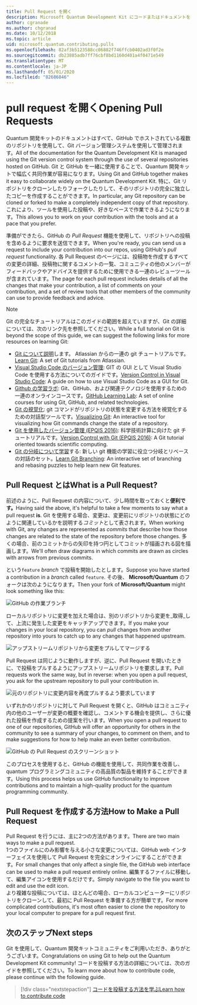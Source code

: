 ```yaml
---
title: Pull Request を開く
description: Microsoft Quantum Development Kit にコードまたはドキュメントを投稿する準備ができたら、GitHub Pull Request を送信する方法について説明します。
author: cgranade
ms.author: chgranad
ms.date: 10/12/2018
ms.topic: article
uid: microsoft.quantum.contributing.pulls
ms.openlocfilehash: 82af3b5123588cc06882f746ffcb0402ad3f0f2e
ms.sourcegitcommit: db23885adb7ff76cbf8bd1160d401a4f0471e549
ms.translationtype: MT
ms.contentlocale: ja-JP
ms.lasthandoff: 05/01/2020
ms.locfileid: "82686846"
---
```

# <a name="opening-pull-requests"></a><span data-ttu-id="7f477-103">pull request を開く</span><span class="sxs-lookup"><span data-stu-id="7f477-103">Opening Pull Requests</span></span> #

<span data-ttu-id="7f477-104">Quantum 開発キットのドキュメントはすべて、GitHub でホストされている複数のリポジトリを使用して、Git バージョン管理システムを使用して管理されます。</span><span class="sxs-lookup"><span data-stu-id="7f477-104">All of the documentation for the Quantum Development Kit is managed using the Git version control system through the use of several repositories hosted on GitHub.</span></span>
<span data-ttu-id="7f477-105">Git と GitHub を一緒に使用することで、Quantum 開発キットで幅広く共同作業が容易になります。</span><span class="sxs-lookup"><span data-stu-id="7f477-105">Using Git and GitHub together makes it easy to collaborate widely on the Quantum Development Kit.</span></span>
<span data-ttu-id="7f477-106">特に、Git リポジトリをクローンしたりフォークしたりして、そのリポジトリの完全に独立したコピーを作成することができます。</span><span class="sxs-lookup"><span data-stu-id="7f477-106">In particular, any Git repository can be cloned or forked to make a completely independent copy of that repository.</span></span>
<span data-ttu-id="7f477-107">これにより、ツールを使用した投稿や、好きなペースで作業できるようになります。</span><span class="sxs-lookup"><span data-stu-id="7f477-107">This allows you to work on your contribution with the tools and at a pace that you prefer.</span></span>

<span data-ttu-id="7f477-108">準備ができたら、GitHub の _Pull Request_ 機能を使用して、リポジトリへの投稿を含めるように要求を送信できます。</span><span class="sxs-lookup"><span data-stu-id="7f477-108">When you're ready, you can send us a request to include your contribution into our repos, using GitHub's _pull request_ functionality.</span></span>
<span data-ttu-id="7f477-109">各 Pull Request のページには、投稿物を作成するすべての変更の詳細、投稿物に関するコメントの一覧、コミュニティの他のメンバーがフィードバックやアドバイスを提供するために使用できる一連のレビューツールが含まれています。</span><span class="sxs-lookup"><span data-stu-id="7f477-109">The page for each pull request includes details of all the changes that make your contribution, a list of comments on your contribution, and a set of review tools that other members of the community can use to provide feedback and advice.</span></span>

> [!NOTE]
> <span data-ttu-id="7f477-110">Git の完全なチュートリアルはこのガイドの範囲を超えていますが、Git の詳細については、次のリンク先を参照してください。</span><span class="sxs-lookup"><span data-stu-id="7f477-110">While a full tutorial on Git is beyond the scope of this guide, we can suggest the following links for more resources on learning Git:</span></span>
>
> - <span data-ttu-id="7f477-111">[Git について説明](https://www.atlassian.com/git)します。 Atlassian からの一連の git チュートリアルです。</span><span class="sxs-lookup"><span data-stu-id="7f477-111">[Learn Git](https://www.atlassian.com/git): A set of Git tutorials from Atlassian.</span></span>
> - <span data-ttu-id="7f477-112">[Visual Studio Code のバージョン管理](https://code.visualstudio.com/docs/editor/versioncontrol): GIT の GUI として Visual Studio Code を使用する方法についてのガイドです。</span><span class="sxs-lookup"><span data-stu-id="7f477-112">[Version Control in Visual Studio Code](https://code.visualstudio.com/docs/editor/versioncontrol): A guide on how to use Visual Studio Code as a GUI for Git.</span></span>
> - <span data-ttu-id="7f477-113">[Github の学習ラボ](https://lab.github.com/): Git、GitHub、および関連テクノロジを使用するための一連のオンラインコースです。</span><span class="sxs-lookup"><span data-stu-id="7f477-113">[GitHub Learning Lab](https://lab.github.com/): A set of online courses for using Git, GitHub, and related technologies.</span></span>
> - <span data-ttu-id="7f477-114">[Git の視覚化](https://git-school.github.io/visualizing-git/): git コマンドがリポジトリの状態を変更する方法を視覚化するための対話型ツールです。</span><span class="sxs-lookup"><span data-stu-id="7f477-114">[Visualizing Git](https://git-school.github.io/visualizing-git/): An interactive tool for visualizing how Git commands change the state of a repository.</span></span>
> - <span data-ttu-id="7f477-115">[Git を使用したバージョン管理 (EPQIS 2016)](https://nbviewer.jupyter.org/github/QuinnPhys/PythonWorkshop-science/blob/master/lecture-1-scicomp-tools-part1.ipynb#Version-Control-with-Git-(50-Minutes)): 科学技術計算に向けた git チュートリアルです。</span><span class="sxs-lookup"><span data-stu-id="7f477-115">[Version Control with Git (EPQIS 2016)](https://nbviewer.jupyter.org/github/QuinnPhys/PythonWorkshop-science/blob/master/lecture-1-scicomp-tools-part1.ipynb#Version-Control-with-Git-(50-Minutes)): A Git tutorial oriented towards scientific computing.</span></span>
> - <span data-ttu-id="7f477-116">[Git の分岐について学習](https://learngitbranching.js.org/)する: 新しい git 機能の学習に役立つ分岐とリベースの対話のセット。</span><span class="sxs-lookup"><span data-stu-id="7f477-116">[Learn Git Branching](https://learngitbranching.js.org/): An interactive set of branching and rebasing puzzles to help learn new Git features.</span></span>

## <a name="what-is-a-pull-request"></a><span data-ttu-id="7f477-117">Pull Request とは</span><span class="sxs-lookup"><span data-stu-id="7f477-117">What is a Pull Request?</span></span> ##

<span data-ttu-id="7f477-118">前述のように、Pull Request の内容について、少し時間を取っておくと**便利です。**</span><span class="sxs-lookup"><span data-stu-id="7f477-118">Having said the above, it's helpful to take a few moments to say what a pull request **is**.</span></span>
<span data-ttu-id="7f477-119">Git を使用する場合、変更は、変更前にリポジトリの状態にどのように関連しているかを説明する*コミット*として表されます。</span><span class="sxs-lookup"><span data-stu-id="7f477-119">When working with Git, any changes are represented as _commits_ that describe how those changes are related to the state of the repository before those changes.</span></span>
<span data-ttu-id="7f477-120">多くの場合、前のコミットからの矢印を持つ円としてコミットが描画される図を描画します。</span><span class="sxs-lookup"><span data-stu-id="7f477-120">We'll often draw diagrams in which commits are drawn as circles with arrows from previous commits.</span></span>

<span data-ttu-id="7f477-121">という`feature` _branch_ で投稿を開始したとします。</span><span class="sxs-lookup"><span data-stu-id="7f477-121">Suppose you have started a contribution in a _branch_ called `feature`.</span></span>
<span data-ttu-id="7f477-122">その後、 **Microsoft/Quantum** のフォークは次のようになります。</span><span class="sxs-lookup"><span data-stu-id="7f477-122">Then your fork of **Microsoft/Quantum** might look something like this:</span></span>

![GitHub の作業ブランチ](~/media/git-workflow-step0.png)

<span data-ttu-id="7f477-124">ローカルリポジトリに変更を加えた場合は、別のリポジトリから変更を_取得_して、上流に発生した変更をキャッチアップできます。</span><span class="sxs-lookup"><span data-stu-id="7f477-124">If you make your changes in your local repository, you can _pull_ changes from another repository into yours to catch up to any changes that happened upstream.</span></span>

![アップストリームリポジトリから変更をプルしてマージする](~/media/git-workflow-step1.png)

<span data-ttu-id="7f477-126">Pull Request は同じように動作しますが、逆に、Pull Request を開いたときに、で投稿をプルするようにアップストリームリポジトリを要求します。</span><span class="sxs-lookup"><span data-stu-id="7f477-126">Pull requests work the same way, but in reverse: when you open a pull request, you ask for the upstream repository to pull your contribution in.</span></span>

![元のリポジトリに変更内容を再度プルするよう要求しています](~/media/git-workflow-step2.png)

<span data-ttu-id="7f477-128">いずれかのリポジトリに対して Pull Request を開くと、GitHub はコミュニティ内の他のユーザーが変更の概要を確認し、コメントする機会を提供し、さらに優れた投稿を作成するための提案を行います。</span><span class="sxs-lookup"><span data-stu-id="7f477-128">When you open a pull request to one of our repositories, GitHub will offer an opportunity for others in the community to see a summary of your changes, to comment on them, and to make suggestions for how to help make an even better contribution.</span></span>

![GitHub の Pull Request のスクリーンショット](~/media/pull-request-header.png)

<span data-ttu-id="7f477-130">このプロセスを使用すると、GitHub の機能を使用して、共同作業を改善し、quantum プログラミングコミュニティの高品質の製品を維持することができます。</span><span class="sxs-lookup"><span data-stu-id="7f477-130">Using this process helps us use GitHub functionality to improve contributions and to maintain a high-quality product for the quantum programming community.</span></span>

## <a name="how-to-make-a-pull-request"></a><span data-ttu-id="7f477-131">Pull Request を作成する方法</span><span class="sxs-lookup"><span data-stu-id="7f477-131">How to Make a Pull Request</span></span> ##

<span data-ttu-id="7f477-132">Pull Request を行うには、主に2つの方法があります。</span><span class="sxs-lookup"><span data-stu-id="7f477-132">There are two main ways to make a pull request.</span></span>  
<span data-ttu-id="7f477-133">1つのファイルにのみ影響を与える小さな変更については、GitHub web インターフェイスを使用して Pull Request を完全にオンラインにすることができます。</span><span class="sxs-lookup"><span data-stu-id="7f477-133">For small changes that only affect a single file, the GitHub web interface can be used to make a pull request entirely online.</span></span> <span data-ttu-id="7f477-134">編集するファイルに移動して、編集アイコンを使用するだけです。</span><span class="sxs-lookup"><span data-stu-id="7f477-134">Simply navigate to the file you want to edit and use the edit icon.</span></span>  
<span data-ttu-id="7f477-135">より複雑な投稿については、ほとんどの場合、ローカルコンピューターにリポジトリをクローンして、最初に Pull Request を準備する方が簡単です。</span><span class="sxs-lookup"><span data-stu-id="7f477-135">For more complicated contributions, it's most often easier to clone the repository to your local computer to prepare for a pull request first.</span></span>

<!--
### Using the Web Interface ###

**TODO**

### Command-Line and GitHub Flow ###

Most of the time, it's easier to prepare a pull request on your own computer; that makes it easier to work incrementally, and to test your changes.
If you haven't already done so, the first step is to _fork_ the repository that you'd like to contribute to.
Forking makes a complete clone of the original repository, but under your GitHub account instead of under [Microsoft](http://github.com/Microsoft/) or [MicrosoftDocs](http://github.com/MicrosoftDocs/).
This way, you can edit your personal fork to your heart's content before making a pull request for your work.

**TODO: pick up here**

## Code Review and Etiquette ##

**TODO: PR ettiquette, reviews, etc.**

-->

## <a name="next-steps"></a><span data-ttu-id="7f477-136">次のステップ</span><span class="sxs-lookup"><span data-stu-id="7f477-136">Next steps</span></span> ##

<span data-ttu-id="7f477-137">Git を使用して、Quantum 開発キットコミュニティをご利用いただき、ありがとうございます。</span><span class="sxs-lookup"><span data-stu-id="7f477-137">Congratulations on using Git to help out the Quantum Development Kit community!</span></span>
<span data-ttu-id="7f477-138">コードを投稿する方法の詳細については、次のガイドを参照してください。</span><span class="sxs-lookup"><span data-stu-id="7f477-138">To learn more about how to contribute code, please continue with the following guide.</span></span>

> [!div class="nextstepaction"]
> [<span data-ttu-id="7f477-139">コードを投稿する方法を学ぶ</span><span class="sxs-lookup"><span data-stu-id="7f477-139">Learn how to contribute code</span></span>](xref:microsoft.quantum.contributing.code)
